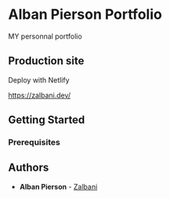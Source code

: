 # Alban Pierson Portfolio

MY personnal portfolio

## Production site

Deploy with Netlify

https://zalbani.dev/

## Getting Started 


### Prerequisites

## Authors

* **Alban Pierson** - [Zalbani](https://github.com/Zalbani)
